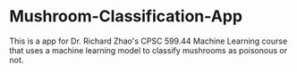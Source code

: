 # Mushroom-Classification-App
This is a app for Dr. Richard Zhao's CPSC 599.44 Machine Learning course that uses a machine learning model to classify mushrooms as poisonous or not.
